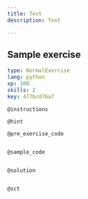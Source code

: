 ```yaml
---
title: Test
description: Test

---
```

## Sample exercise

```yaml
type: NormalExercise
lang: python
xp: 100
skills: 2
key: 477bcd76a7
```


`@instructions`

`@hint`

`@pre_exercise_code`
```{python}

```

`@sample_code`
```{python}

```

`@solution`
```{python}

```

`@sct`
```{python}

```
